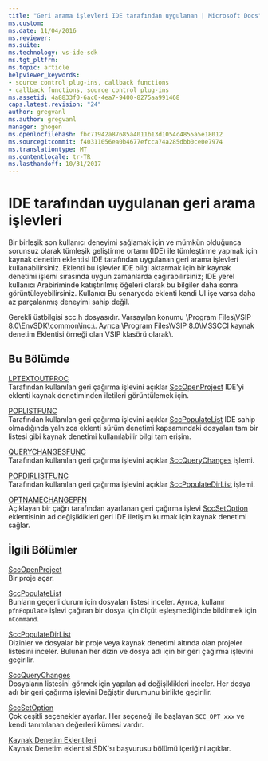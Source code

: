 ```yaml
---
title: "Geri arama işlevleri IDE tarafından uygulanan | Microsoft Docs"
ms.custom: 
ms.date: 11/04/2016
ms.reviewer: 
ms.suite: 
ms.technology: vs-ide-sdk
ms.tgt_pltfrm: 
ms.topic: article
helpviewer_keywords:
- source control plug-ins, callback functions
- callback functions, source control plug-ins
ms.assetid: 4a8833f0-6ac0-4ea7-9400-8275aa991468
caps.latest.revision: "24"
author: gregvanl
ms.author: gregvanl
manager: ghogen
ms.openlocfilehash: fbc71942a87685a4011b13d1054c4855a5e18012
ms.sourcegitcommit: f40311056ea0b4677efcca74a285dbb0ce0e7974
ms.translationtype: MT
ms.contentlocale: tr-TR
ms.lasthandoff: 10/31/2017
---
```

# <a name="callback-functions-implemented-by-the-ide"></a>IDE tarafından uygulanan geri arama işlevleri
Bir birleşik son kullanıcı deneyimi sağlamak için ve mümkün olduğunca sorunsuz olarak tümleşik geliştirme ortamı (IDE) ile tümleştirme yapmak için kaynak denetim eklentisi IDE tarafından uygulanan geri arama işlevleri kullanabilirsiniz. Eklenti bu işlevler IDE bilgi aktarmak için bir kaynak denetimi işlemi sırasında uygun zamanlarda çağırabilirsiniz; IDE yerel kullanıcı Arabiriminde katıştırılmış öğeleri olarak bu bilgiler daha sonra görüntüleyebilirsiniz. Kullanıcı Bu senaryoda eklenti kendi UI işe varsa daha az parçalanmış deneyimi sahip değil.  
  
 Gerekli üstbilgisi scc.h dosyasıdır. Varsayılan konumu \Program Files\VSIP 8.0\EnvSDK\common\inc:\\. Ayrıca \Program Files\VSIP 8.0\MSSCCI kaynak denetim Eklentisi örneği olan VSIP klasörü olarak\\.  
  
## <a name="in-this-section"></a>Bu Bölümde  
 [LPTEXTOUTPROC](../extensibility/lptextoutproc.md)  
 Tarafından kullanılan geri çağırma işlevini açıklar [SccOpenProject](../extensibility/sccopenproject-function.md) IDE'yi eklenti kaynak denetiminden iletileri görüntülemek için.  
  
 [POPLISTFUNC](../extensibility/poplistfunc.md)  
 Tarafından kullanılan geri çağırma işlevini açıklar [SccPopulateList](../extensibility/sccpopulatelist-function.md) IDE sahip olmadığında yalnızca eklenti sürüm denetimi kapsamındaki dosyaları tam bir listesi gibi kaynak denetimi kullanılabilir bilgi tam erişim.  
  
 [QUERYCHANGESFUNC](../extensibility/querychangesfunc.md)  
 Tarafından kullanılan geri çağırma işlevini açıklar [SccQueryChanges](../extensibility/sccquerychanges-function.md) işlemi.  
  
 [POPDIRLISTFUNC](../extensibility/popdirlistfunc.md)  
 Tarafından kullanılan geri çağırma işlevini açıklar [SccPopulateDirList](../extensibility/sccpopulatedirlist-function.md) işlemi.  
  
 [OPTNAMECHANGEPFN](../extensibility/optnamechangepfn.md)  
 Açıklayan bir çağrı tarafından ayarlanan geri çağırma işlevi [SccSetOption](../extensibility/sccsetoption-function.md) eklentisinin ad değişiklikleri geri IDE iletişim kurmak için kaynak denetimi sağlar.  
  
## <a name="related-sections"></a>İlgili Bölümler  
 [SccOpenProject](../extensibility/sccopenproject-function.md)  
 Bir proje açar.  
  
 [SccPopulateList](../extensibility/sccpopulatelist-function.md)  
 Bunların geçerli durum için dosyaları listesi inceler. Ayrıca, kullanır `pfnPopulate` işlevi çağıran bir dosya için ölçüt eşleşmediğinde bildirmek için `nCommand`.  
  
 [SccPopulateDirList](../extensibility/sccpopulatedirlist-function.md)  
 Dizinler ve dosyalar bir proje veya kaynak denetimi altında olan projeler listesini inceler. Bulunan her dizin ve dosya adı için bir geri çağırma işlevini geçirilir.  
  
 [SccQueryChanges](../extensibility/sccquerychanges-function.md)  
 Dosyaların listesini görmek için yapılan ad değişiklikleri inceler. Her dosya adı bir geri çağırma işlevini Değiştir durumunu birlikte geçirilir.  
  
 [SccSetOption](../extensibility/sccsetoption-function.md)  
 Çok çeşitli seçenekler ayarlar. Her seçeneği ile başlayan `SCC_OPT_xxx` ve kendi tanımlanan değerleri kümesi vardır.  
  
 [Kaynak Denetim Eklentileri](../extensibility/source-control-plug-ins.md)  
 Kaynak Denetim eklentisi SDK'sı başvurusu bölümü içeriğini açıklar.